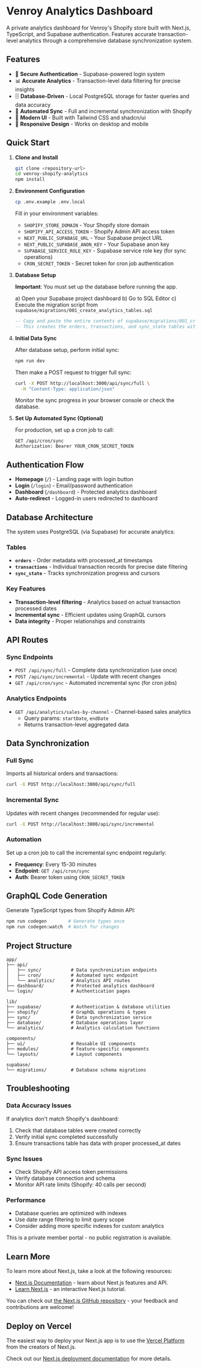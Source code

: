 # Venroy Analytics Dashboard

A private analytics dashboard for Venroy's Shopify store built with Next.js, TypeScript, and Supabase authentication. Features accurate transaction-level analytics through a comprehensive database synchronization system.

## Features

- 🔐 **Secure Authentication** - Supabase-powered login system
- 📊 **Accurate Analytics** - Transaction-level data filtering for precise insights
- 🗄️ **Database-Driven** - Local PostgreSQL storage for faster queries and data accuracy
- 🔄 **Automated Sync** - Full and incremental synchronization with Shopify
- 🎨 **Modern UI** - Built with Tailwind CSS and shadcn/ui
- 📱 **Responsive Design** - Works on desktop and mobile

## Quick Start

1. **Clone and Install**

   ```bash
   git clone <repository-url>
   cd venroy-shopify-analytics
   npm install
   ```

2. **Environment Configuration**

   ```bash
   cp .env.example .env.local
   ```

   Fill in your environment variables:
   - `SHOPIFY_STORE_DOMAIN` - Your Shopify store domain
   - `SHOPIFY_API_ACCESS_TOKEN` - Shopify Admin API access token
   - `NEXT_PUBLIC_SUPABASE_URL` - Your Supabase project URL
   - `NEXT_PUBLIC_SUPABASE_ANON_KEY` - Your Supabase anon key
   - `SUPABASE_SERVICE_ROLE_KEY` - Supabase service role key (for sync operations)
   - `CRON_SECRET_TOKEN` - Secret token for cron job authentication

3. **Database Setup**

   **Important**: You must set up the database before running the app.

   a) Open your Supabase project dashboard
   b) Go to SQL Editor
   c) Execute the migration script from `supabase/migrations/001_create_analytics_tables.sql`

   ```sql
   -- Copy and paste the entire contents of supabase/migrations/001_create_analytics_tables.sql
   -- This creates the orders, transactions, and sync_state tables with proper indexes
   ```

4. **Initial Data Sync**

   After database setup, perform initial sync:

   ```bash
   npm run dev
   ```

   Then make a POST request to trigger full sync:

   ```bash
   curl -X POST http://localhost:3000/api/sync/full \
     -H "Content-Type: application/json"
   ```

   Monitor the sync progress in your browser console or check the database.

5. **Set Up Automated Sync (Optional)**

   For production, set up a cron job to call:

   ```
   GET /api/cron/sync
   Authorization: Bearer YOUR_CRON_SECRET_TOKEN
   ```

## Authentication Flow

- **Homepage** (`/`) - Landing page with login button
- **Login** (`/login`) - Email/password authentication
- **Dashboard** (`/dashboard`) - Protected analytics dashboard
- **Auto-redirect** - Logged-in users redirected to dashboard

## Database Architecture

The system uses PostgreSQL (via Supabase) for accurate analytics:

### Tables

- **`orders`** - Order metadata with processed_at timestamps
- **`transactions`** - Individual transaction records for precise date filtering
- **`sync_state`** - Tracks synchronization progress and cursors

### Key Features

- **Transaction-level filtering** - Analytics based on actual transaction processed dates
- **Incremental sync** - Efficient updates using GraphQL cursors
- **Data integrity** - Proper relationships and constraints

## API Routes

### Sync Endpoints

- `POST /api/sync/full` - Complete data synchronization (use once)
- `POST /api/sync/incremental` - Update with recent changes
- `GET /api/cron/sync` - Automated incremental sync (for cron jobs)

### Analytics Endpoints

- `GET /api/analytics/sales-by-channel` - Channel-based sales analytics
  - Query params: `startDate`, `endDate`
  - Returns transaction-level aggregated data

## Data Synchronization

### Full Sync

Imports all historical orders and transactions:

```bash
curl -X POST http://localhost:3000/api/sync/full
```

### Incremental Sync

Updates with recent changes (recommended for regular use):

```bash
curl -X POST http://localhost:3000/api/sync/incremental
```

### Automation

Set up a cron job to call the incremental sync endpoint regularly:

- **Frequency**: Every 15-30 minutes
- **Endpoint**: `GET /api/cron/sync`
- **Auth**: Bearer token using `CRON_SECRET_TOKEN`

## GraphQL Code Generation

Generate TypeScript types from Shopify Admin API:

```bash
npm run codegen        # Generate types once
npm run codegen:watch  # Watch for changes
```

## Project Structure

```
app/
├── api/
│   ├── sync/           # Data synchronization endpoints
│   ├── cron/           # Automated sync endpoint
│   └── analytics/      # Analytics API routes
├── dashboard/          # Protected analytics dashboard
└── login/              # Authentication pages

lib/
├── supabase/           # Authentication & database utilities
├── shopify/            # GraphQL operations & types
├── sync/               # Data synchronization service
├── database/           # Database operations layer
└── analytics/          # Analytics calculation functions

components/
├── ui/                 # Reusable UI components
├── modules/            # Feature-specific components
└── layouts/            # Layout components

supabase/
└── migrations/         # Database schema migrations
```

## Troubleshooting

### Data Accuracy Issues

If analytics don't match Shopify's dashboard:

1. Check that database tables were created correctly
2. Verify initial sync completed successfully
3. Ensure transactions table has data with proper processed_at dates

### Sync Issues

- Check Shopify API access token permissions
- Verify database connection and schema
- Monitor API rate limits (Shopify: 40 calls per second)

### Performance

- Database queries are optimized with indexes
- Use date range filtering to limit query scope
- Consider adding more specific indexes for custom analytics

This is a private member portal - no public registration is available.

## Learn More

To learn more about Next.js, take a look at the following resources:

- [Next.js Documentation](https://nextjs.org/docs) - learn about Next.js features and API.
- [Learn Next.js](https://nextjs.org/learn) - an interactive Next.js tutorial.

You can check out [the Next.js GitHub repository](https://github.com/vercel/next.js) - your feedback and contributions are welcome!

## Deploy on Vercel

The easiest way to deploy your Next.js app is to use the [Vercel Platform](https://vercel.com/new?utm_medium=default-template&filter=next.js&utm_source=create-next-app&utm_campaign=create-next-app-readme) from the creators of Next.js.

Check out our [Next.js deployment documentation](https://nextjs.org/docs/app/building-your-application/deploying) for more details.
